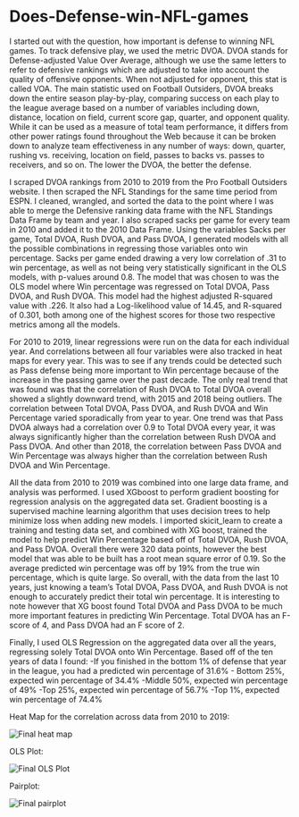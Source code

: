 # Does-Defense-win-NFL-games
I started out with the question, how important is defense to winning NFL games. To track defensive play, we used the metric DVOA.  DVOA stands for Defense-adjusted Value Over Average, although we use the same letters to refer to defensive rankings which are adjusted to take into account the quality of offensive opponents. When not adjusted for opponent, this stat is called VOA. The main statistic used on Football Outsiders, DVOA breaks down the entire season play-by-play, comparing success on each play to the league average based on a number of variables including down, distance, location on field, current score gap, quarter, and opponent quality. While it can be used as a measure of total team performance, it differs from other power ratings found throughout the Web because it can be broken down to analyze team effectiveness in any number of ways: down, quarter, rushing vs. receiving, location on field, passes to backs vs. passes to receivers, and so on. The lower the DVOA, the better the defense.

I scraped DVOA rankings from 2010 to 2019 from the Pro Football Outsiders website. I then scraped the NFL Standings for the same time period from ESPN. I cleaned, wrangled, and sorted the data to the point where I was able to merge the Defensive ranking data frame with the NFL Standings Data Frame by team and year. I also scraped sacks per game for every team in 2010 and added it to the 2010 Data Frame. Using the variables Sacks per game, Total DVOA, Rush DVOA, and Pass DVOA, I generated models with all the possible combinations in regressing those variables onto win percentage. Sacks per game ended drawing a very low correlation of .31 to win percentage, as well as not being very statistically significant in the OLS models, with p-values around 0.8. The model that was chosen to was the OLS model where Win percentage was regressed on Total DVOA, Pass DVOA, and Rush DVOA. This model had the highest adjusted R-squared value with .226. It also had a Log-likelihood value of 14.45, and R-squared of 0.301, both among one of the highest scores for those two respective metrics among all the models.

For 2010 to 2019, linear regressions were run on the data for each individual year. And correlations between all four variables were also tracked in heat maps for every year. This was to see if any trends could be detected such as Pass defense being more important to Win percentage because of the increase in the passing game over the past decade. The only real trend that was found was that the correlation of Rush DVOA to Total DVOA overall showed a slightly downward trend, with 2015 and 2018 being outliers. The correlation between Total DVOA, Pass DVOA, and Rush DVOA and Win Percentage varied sporadically from year to year. One trend was that Pass DVOA always had a correlation over 0.9 to Total DVOA every year, it was always significantly higher than the correlation between Rush DVOA and Pass DVOA. And other than 2018, the correlation between Pass DVOA and Win Percentage was always higher than the correlation between Rush DVOA and Win Percentage.

All the data from 2010 to 2019 was combined into one large data frame, and analysis was performed. I used XGboost to perform gradient boosting for regression analysis on the aggregated data set. Gradient boosting is a supervised machine learning algorithm that uses decision trees to help minimize loss when adding new models. I imported skicit_learn to create a training and testing data set, and combined with XG boost, trained the model to help predict Win Percentage based off of Total DVOA, Rush DVOA, and Pass DVOA. Overall there were 320 data points, however the best model that  was able to be built has a root mean square error of 0.19. So the average predicted win percentage was off by 19% from the true win percentage, which is quite large. So overall, with the data from the last 10 years, just knowing a team’s Total DVOA, Pass DVOA, and Rush DVOA is not enough to accurately predict their total win percentage. It is interesting to note however that XG boost found Total DVOA and Pass DVOA to be much more important features in predicting Win Percentage. Total DVOA has an F-score of 4, and Pass DVOA had an F score of 2. 

Finally, I used OLS Regression on the aggregated data over all the years, regressing solely Total DVOA onto Win Percentage. Based off of the ten years of data I found:
-If you finished in the bottom 1% of defense that year in the league, you had a predicted win percentage of 31.6%
	- Bottom 25%, expected win percentage of 34.4%
	-Middle 50%, expected win percentage of 49%
	-Top 25%, expected win percentage of 56.7%
	-Top 1%, expected win percentage of 74.4%

Heat Map for the correlation across data from 2010 to 2019:


![Final heat map](https://user-images.githubusercontent.com/75696444/103423509-f98d2b00-4b74-11eb-9a4d-e3ab8a344719.png)

OLS Plot:

![Final OLS Plot](https://user-images.githubusercontent.com/75696444/103423675-e6c72600-4b75-11eb-9199-703b148dd28e.png)

Pairplot:

![Final pairplot](https://user-images.githubusercontent.com/75696444/103423738-41f91880-4b76-11eb-888e-cb03228769d7.png)


